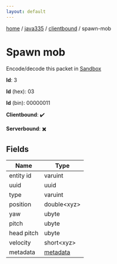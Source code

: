 ```yaml
---
layout: default
---
```


[home](/)  /  [java335](/protocol/java335)  /  [clientbound](/protocol/java335/clientbound)  /  spawn-mob

# Spawn mob

Encode/decode this packet in [Sandbox](../../../sandbox/java335#Clientbound.SpawnMob)

**Id**: 3

**Id** (hex): 03

**Id** (bin): 00000011

**Clientbound**: ✔️

**Serverbound**: ✖️

## Fields

Name | Type
---|---
entity id | varuint
uuid | uuid
type | varuint
position | double&lt;xyz&gt;
yaw | ubyte
pitch | ubyte
head pitch | ubyte
velocity | short&lt;xyz&gt;
metadata | [metadata](/protocol/java335/metadata)
